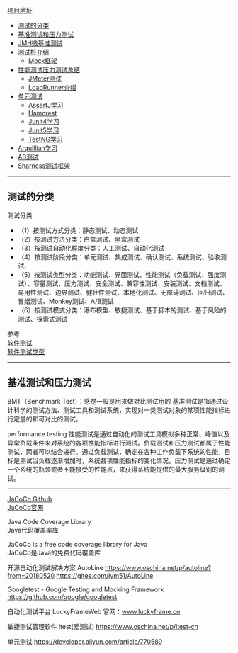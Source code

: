 [项目地址](https://github.com/youngzil/quickstart-test)


- [测试的分类](#测试的分类)
- [基准测试和压力测试](#基准测试和压力测试)
- [JMH微基准测试](quickstart-jmh/README.md)
- [测试桩介绍](docs/测试桩介绍.md)
    - [Mock框架](quickstart-mock/README.md)
- [性能测试压力测试总结](docs/性能测试压力测试总结.md)
    - [JMeter测试](docs/JMeter/JMeter测试.md)
    - [LoadRunner介绍](docs/LoadRunner介绍.md)
- [单元测试]()
    - [AssertJ学习](docs/JUnit/AssertJ学习.md)
    - [Hamcrest](docs/JUnit/Hamcrest.md)
    - [Junit4学习](docs/JUnit/Junit4学习.md)
    - [Junit5学习](docs/JUnit/Junit5学习.md)
    - [TestNG学习](quickstart-testng/README.md)
- [Arquillian学习](docs/Arquillian/Arquillian学习.md)
- [AB测试](docs/AB测试.md)
- [Sharness测试框架](docs/Sharness测试框架.md)


---------------------------------------------------------------------------------------------------------------------
## 测试的分类

测试分类
- （1）按测试方式分类：静态测试、动态测试
- （2）按测试方法分类：白盒测试、黑盒测试
- （3）按测试自动化程度分类：人工测试、自动化测试
- （4）按测试阶段分类：单元测试、集成测试、确认测试、系统测试、验收测试、
- （5）按测试类型分类：功能测试、界面测试、性能测试（负载测试、强度测试）、容量测试、压力测试、安全测试、兼容性测试、安装测试、文档测试、易用性测试、边界测试、健壮性测试、本地化测试、无障碍测试、回归测试、冒烟测试、Monkey测试、A/B测试
- （6）按测试模式分类：瀑布模型、敏捷测试、基于脚本的测试、基于风险的测试、探索式测试




参考  
[软件测试](https://blog.csdn.net/dreamchasering/category_6966670.html)  
[软件测试类型](https://blog.csdn.net/dreamchasering/article/details/71154875)


---------------------------------------------------------------------------------------------------------------------

## 基准测试和压力测试


BMT（Benchmark Test）：感觉一般是用来做对比测试用的
基准测试是指通过设计科学的测试方法、测试工具和测试系统，实现对一类测试对象的某项性能指标进行定量的和可对比的测试。



performance testing
性能测试是通过自动化的测试工具模拟多种正常、峰值以及异常负载条件来对系统的各项性能指标进行测试。负载测试和压力测试都属于性能测试，两者可以结合进行。通过负载测试，确定在各种工作负载下系统的性能，目标是测试当负载逐渐增加时，系统各项性能指标的变化情况。压力测试是通过确定一个系统的瓶颈或者不能接受的性能点，来获得系统能提供的最大服务级别的测试。

---------------------------------------------------------------------------------------------------------------------

[JaCoCo Github](https://github.com/jacoco/jacoco)  
[JaCoCo官网](https://www.jacoco.org/jacoco/)

Java Code Coverage Library  
Java代码覆盖率库

JaCoCo is a free code coverage library for Java  
JaCoCo是Java的免费代码覆盖库




开源自动化测试解决方案 AutoLine
https://www.oschina.net/p/autoline?from=20180520
https://gitee.com/lym51/AutoLine


Googletest - Google Testing and Mocking Framework
https://github.com/google/googletest


自动化测试平台 LuckyFrameWeb
官网：www.luckyframe.cn



敏捷测试管理软件 itest(爱测试)
https://www.oschina.net/p/itest-cn


单元测试
https://developer.aliyun.com/article/770589




